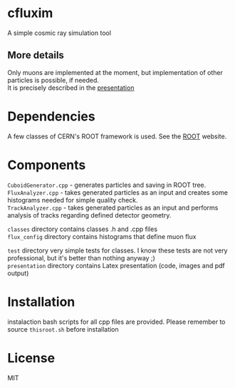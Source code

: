 # cfluxim
A simple cosmic ray simulation tool

## More details

Only muons are implemented at the moment, but implementation of other particles is possible, if needed.  
It is precisely described in the [presentation](https://github.com/kamilwojcik/cfluxim/blob/mcord/presentation/presentation.pdf)

# Dependencies

A few classes of CERN's ROOT framework is used. See the [ROOT](https://root.cern/) website.

# Components

`CuboidGenerator.cpp` - generates particles and saving in ROOT tree.  
`FluxAnalyzer.cpp` - takes generated particles as an input and creates some histograms needed for simple quality check.  
`TrackAnalyzer.cpp` - takes generated particles as an input and performs analysis of tracks regarding defined detector geometry.

`classes` directory contains classes .h and .cpp files  
`flux_config` directory contains histograms that define muon flux

`test` directory very simple tests for classes. I know these tests are not very professional, but it's better than nothing anyway ;)  
`presentation` directory contains Latex presentation (code, images and pdf output)  

# Installation

instalaction bash scripts for all cpp files are provided. Please remember to source `thisroot.sh` before installation

# License

MIT
